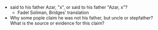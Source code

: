 - said to his father Azar, "x", or said to his father "Azar, x"?
    - Fadel Soliman, Bridges’ translation
- Why some pople claim he was not his father, but uncle or stepfather? What is the source or evidence for this claim?
